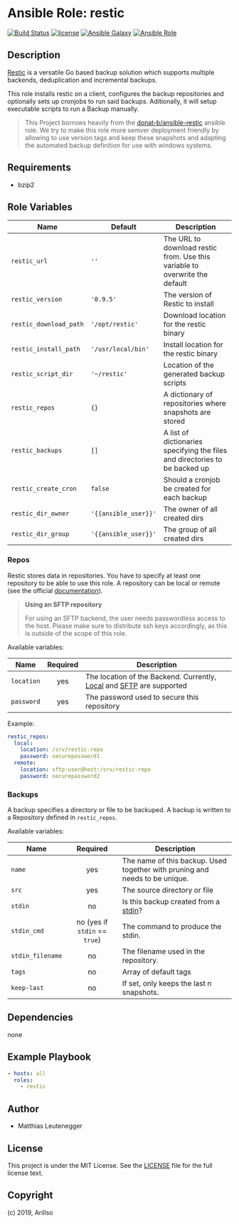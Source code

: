 # Ansible Role: restic

[![Build Status](https://img.shields.io/travis/projectgroup/ansible.projectname.svg?branch=master&style=popout-square)](https://travis-ci.org/projectgroup/ansible.projectname) [![license](https://img.shields.io/github/license/mashape/apistatus.svg?style=popout-square)](https://sbaerlo.ch/licence) [![Ansible Galaxy](https://img.shields.io/badge/ansible--galaxy-projectname-blue.svg?style=popout-square)](https://galaxy.ansible.com/projectgroup/projectname) [![Ansible Role](https://img.shields.io/ansible/role/d/id.svg?style=popout-square)](https://galaxy.ansible.com/projectgroup/projectname)

## Description
[Restic](https://github.com/restic/restic) is a versatile Go based backup
solution which supports multiple backends, deduplication and incremental
backups.

This role installs restic on a client, configures the backup repositories
and optionally sets up cronjobs to run said backups.
Aditionally, it will setup executable scripts to run a Backup manually.

> This Project borrows heavily from the
> [donat-b/ansible-restic](https://github.com/donat-b/ansible-restic)
> ansible role. We try to make this role more semver deployment friendly
> by allowing to use version tags and keep these snapshots and adapting the
> automated backup definition for use with windows systems.
<!-- ## Installation

```bash
ansible-galaxy install restic
``` -->

## Requirements
* bzip2
## Role Variables

| Name                   | Default              | Description                                                                 |
| ---------------------- | -------------------- | --------------------------------------------------------------------------- |
| `restic_url`           | `''`                 | The URL to download restic from. Use this variable to overwrite the default |
| `restic_version`       | `'0.9.5'`            | The version of Restic to install                                            |
| `restic_download_path` | `'/opt/restic'`      | Download location for the restic binary                                     |
| `restic_install_path`   | `'/usr/local/bin'`   | Install location for the restic binary                                      |
| `restic_script_dir`    | `'~/restic'`         | Location of the generated backup scripts                                    |
| `restic_repos`         | `{}`                 | A dictionary of repositories where snapshots are stored                     |
| `restic_backups`       | `[]`                 | A list of dictionaries specifying the files and directories to be backed up |
| `restic_create_cron`   | `false`              | Should a cronjob be created for each backup                                 |
| `restic_dir_owner`     | `'{{ansible_user}}'` | The owner of all created dirs                                               |
| `restic_dir_group`     | `'{{ansible_user}}'` | The group of all created dirs                                               |

### Repos
Restic stores data in repositories. You have to specify at least one repository
to be able to use this role. A repository can be local or remote (see the
official [documentation](https://restic.readthedocs.io/en/stable/030_preparing_a_new_repo.html)).

> **Using an SFTP repository**
>
> For using an SFTP backend, the user needs passwordless access to the host.
> Please make sure to distribute ssh keys accordingly, as this is outside of
> the scope of this role.

Available variables:

| Name       | Required | Description                                                                                                                                                                                                                       |
| ---------- |:--------:| --------------------------------------------------------------------------------------------------------------------------------------------------------------------------------------------------------------------------------- |
| `location` |   yes    | The location of the Backend. Currently, [Local](https://restic.readthedocs.io/en/stable/030_preparing_a_new_repo.html#local) and [SFTP](https://restic.readthedocs.io/en/stable/030_preparing_a_new_repo.html#sftp) are supported |
| `password` |   yes    | The password used to secure this repository                                                                                                                                                                                       |

Example:
```yaml
restic_repos:
  local:
    location: /srv/restic-repo
    password: securepassword1
  remote:
    location: sftp:user@host:/srv/restic-repo
    password: securepassword2
```

### Backups
A backup specifies a directory or file to be backuped. A backup is written to a
Repository defined in `restic_repos`.

Available variables:

| Name             |           Required            | Description                                                                                                             |
| ---------------- |:-----------------------------:| ----------------------------------------------------------------------------------------------------------------------- |
| `name`           |              yes              | The name of this backup. Used together with pruning and needs to be unique.                                             |
| `src`            |              yes              | The source directory or file                                                                                            |
| `stdin`          |              no               | Is this backup created from a [stdin](https://restic.readthedocs.io/en/stable/040_backup.html#reading-data-from-stdin)? |
| `stdin_cmd`      | no (yes if `stdin` == `true`) | The command to produce the stdin.                                                                                       |
| `stdin_filename` |              no               | The filename used in the repository.                                                                                    |
| `tags`           |              no               | Array of default tags                                                                                                   |
| `keep-last`      |              no               | If set, only keeps the last n snapshots.                                                                                                                        |

## Dependencies
none
## Example Playbook

```yml
- hosts: all
  roles:
    - restic
```

## Author

- Matthias Leutenegger

## License

This project is under the MIT License. See the [LICENSE](https://sbaerlo.ch/licence) file for the full license text.

## Copyright

(c) 2019, Arillso
